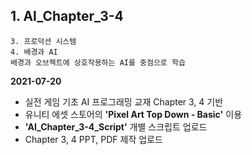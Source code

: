 ## 1. AI_Chapter_3-4
	3. 프로덕션 시스템
	4. 배경과 AI
	배경과 오브젝트에 상호작용하는 AI를 중점으로 학습

**2021-07-20**

* 실전 게임 기초 AI 프로그래밍 교재 Chapter 3, 4 기반
* 유니티 에셋 스토어의 **'Pixel Art Top Down - Basic'** 이용
* **'AI_Chapter_3-4_Script'** 개별 스크립트 업로드
* Chapter 3, 4 PPT, PDF 제작 업로드